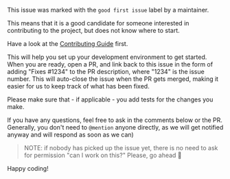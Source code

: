 This issue was marked with the `good first issue` label by a maintainer.

This means that it is a good candidate for someone interested in contributing to the project, but does not know where to start.

Have a look at the [Contributing Guide](https://github.com/nextauthjs/.github/blob/main/CONTRIBUTING.md) first.

This will help you set up your development environment to get started. When you are ready, open a PR, and link back to this issue in the form of adding "Fixes #1234" to the PR description, where "1234" is the issue number. This will auto-close the issue when the PR gets merged, making it easier for us to keep track of what has been fixed.

Please make sure that - if applicable - you add tests for the changes you make.

If you have any questions, feel free to ask in the comments below or the PR. Generally, you don't need to `@mention` anyone directly, as we will get notified anyway and will respond as soon as we can)

> NOTE: if nobody has picked up the issue yet, there is no need to ask for permission "can I work on this?" Please, go ahead :slightly_smiling_face:

Happy coding!
